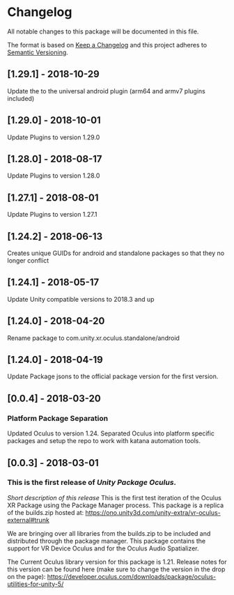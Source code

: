 # Changelog
All notable changes to this package will be documented in this file.

The format is based on [Keep a Changelog](http://keepachangelog.com/en/1.0.0/)
and this project adheres to [Semantic Versioning](http://semver.org/spec/v2.0.0.html).

## [1.29.1] - 2018-10-29

Update the to the universal android plugin (arm64 and armv7 plugins included)

## [1.29.0] - 2018-10-01

Update Plugins to version 1.29.0

## [1.28.0] - 2018-08-17

Update Plugins to version 1.28.0

## [1.27.1] - 2018-08-01

Update Plugins to version 1.27.1

## [1.24.2] - 2018-06-13

Creates unique GUIDs for android and standalone packages so that they no longer conflict

## [1.24.1] - 2018-05-17

Update Unity compatible versions to 2018.3 and up

## [1.24.0] - 2018-04-20

Rename package to com.unity.xr.oculus.standalone/android

## [1.24.0] - 2018-04-19

Update Package jsons to the official package version for the first version.

## [0.0.4] - 2018-03-20

### Platform Package Separation

Updated Oculus to version 1.24.
Separated Oculus into platform specific packages and setup the repo to work with katana automation tools.

## [0.0.3] - 2018-03-01

### This is the first release of *Unity Package Oculus*.

*Short description of this release*
This is the first test iteration of the Oculus XR Package using the Package Manager process. This package is a replica of the builds.zip hosted at:
https://ono.unity3d.com/unity-extra/vr-oculus-external#trunk

We are bringing over all libraries from the builds.zip to be included and distributed through the package manager.
This package contains the support for VR Device Oculus and for the Oculus Audio Spatializer.

The Current Oculus library version for this package is 1.21. Release notes for this version can be found here
(make sure to change the version in the drop on the page):
https://developer.oculus.com/downloads/package/oculus-utilities-for-unity-5/